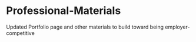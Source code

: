 # Professional-Materials
Updated Portfolio page and other materials to build toward being employer-competitive
